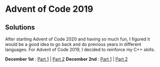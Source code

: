 # Advent of Code 2019 

## Solutions
After starting Advent of Code 2020 and having so much fun, I figured it would be a good idea
to go back and do previous years in different languages. For Advent of Code 2019, I decided
to reinforce my C++ skills.

<strong>December 1st</strong> : [Part 1](https://github.com/kyleburnette/adventofcode2019/blob/master/solutions/dec01/dec01-1.py) | [Part 2](https://github.com/kyleburnette/adventofcode2019/blob/master/solutions/dec01/dec02-1.py)
<strong>December 2nd</strong> : [Part 1](https://github.com/kyleburnette/adventofcode2019/blob/master/solutions/dec02/dec02-1.py) | [Part 2](https://github.com/kyleburnette/adventofcode2019/blob/master/solutions/dec02/dec02-2.py)   
